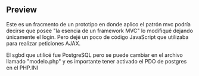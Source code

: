 ## Preview

Este es un fracmento de un prototipo en donde aplico el patrón mvc podría decirse que posee "la esencia de un framework MVC" 
lo modifiqué dejando únicamente el login. Pero dejé un poco de código JavaScript que utilizaba para realizar peticiones AJAX.

El sgbd que utilicé fue PostgreSQL pero se puede cambiar en el archivo llamado "modelo.php" y es importante tener activado el 
PDO de postgres en el PHP.INI
